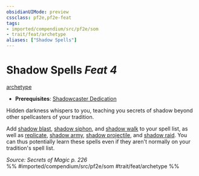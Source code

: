 ```yaml
---
obsidianUIMode: preview
cssclass: pf2e,pf2e-feat
tags:
- imported/compendium/src/pf2e/som
- trait/feat/archetype
aliases: ["Shadow Spells"]
---
```

# Shadow Spells  *Feat 4*  
[archetype](archetype.md)  

- **Prerequisites**: [Shadowcaster Dedication](shadowcaster-dedication-som.md)

Hidden darkness whispers to you, teaching you secrets of shadow beyond other spellcasters of your tradition.

Add [shadow blast](../spells/shadow-blast.md), [shadow siphon](../spells/shadow-siphon.md), and [shadow walk](../spells/shadow-walk.md) to your spell list, as well as [replicate](../spells/replicate-som.md), [shadow army](../spells/shadow-army-som.md), [shadow projectile](../spells/shadow-projectile-som.md), and [shadow raid](../spells/shadow-raid-som.md). You can thus potentially learn these spells even if they aren't normally on your tradition's spell list.

*Source: Secrets of Magic p. 226*  
%% #imported/compendium/src/pf2e/som #trait/feat/archetype %%